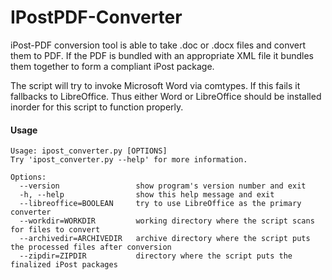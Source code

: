 # IPostPDF-Converter

iPost-PDF conversion tool is able to take .doc or .docx files and convert them to PDF. If the PDF is bundled with an appropriate XML file it bundles them together to form a compliant iPost package.

The script will try to invoke Microsoft Word via comtypes. If this fails it fallbacks to LibreOffice. Thus either Word or LibreOffice should be installed inorder for this script to function properly.

#### Usage

```
Usage: ipost_converter.py [OPTIONS]
Try 'ipost_converter.py --help' for more information.

Options:
  --version                 show program's version number and exit
  -h, --help                show this help message and exit
  --libreoffice=BOOLEAN     try to use LibreOffice as the primary converter
  --workdir=WORKDIR         working directory where the script scans for files to convert
  --archivedir=ARCHIVEDIR   archive directory where the script puts the processed files after conversion
  --zipdir=ZIPDIR           directory where the script puts the finalized iPost packages

```